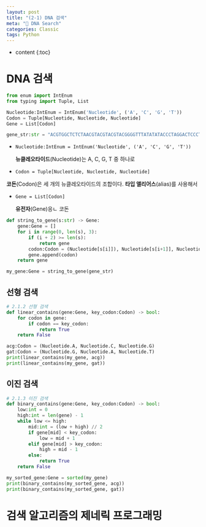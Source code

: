 ```yaml
---
layout: post
title: "(2-1) DNA 검색"
meta: "🎲 DNA Search"
categories: Classic
tags: Python
---
```


* content
{:toc}


# DNA 검색

```python
from enum import IntEnum
from typing import Tuple, List

Nucleotide:IntEnum = IntEnum('Nucleotide', ('A', 'C', 'G', 'T'))
Codon = Tuple[Nucleotide, Nucleotide, Nucleotide]
Gene = List[Codon]

gene_str:str = "ACGTGGCTCTCTAACGTACGTACGTACGGGGTTTATATATACCCTAGGACTCCCTTT"
```

- `Nucleotide:IntEnum = IntEnum('Nucleotide', ('A', 'C', 'G', 'T'))`

  **뉴클레오타이드**(Nucleotide)는 A, C, G, T 중 하나로

-  `Codon = Tuple[Nucleotide, Nucleotide, Nucleotide]`

  **코돈**(Codon)은 세 개의 뉴클레오타이드의 조합이다. **타입 앨리어스**(alias)를 사용해서 

- `Gene = List[Codon]`

  **유전자**(Gene)응ㄴ 코돈

```python
def string_to_gene(s:str) -> Gene:
    gene:Gene = []
    for i in range(0, len(s), 3):
        if (i + 2) >= len(s):
            return gene
        codon:Codon = (Nucleotide[s[i]]), Nucleotide[s[i+1]], Nucleotide[s[i+2]]
        gene.append(codon)
    return gene

my_gene:Gene = string_to_gene(gene_str)
```

## 선형 검색

```python
# 2.1.2 선형 검색
def linear_contains(gene:Gene, key_codon:Codon) -> bool:
    for codon in gene:
        if codon == key_codon:
            return True
    return False

acg:Codon = (Nucleotide.A, Nucleotide.C, Nucleotide.G)
gat:Codon = (Nucleotide.G, Nucleotide.A, Nucleotide.T)
print(linear_contains(my_gene, acg))
print(linear_contains(my_gene, gat))
```

## 이진 검색

```python
# 2.1.3 이진 검색
def binary_contains(gene:Gene, key_codon:Codon) -> bool:
    low:int = 0
    high:int = len(gene) - 1
    while low <= high:
        mid:int = (low + high) // 2
        if gene[mid] < key_codon:
            low = mid + 1
        elif gene[mid] > key_codon:
            high = mid - 1
        else:
            return True
    return False

my_sorted_gene:Gene = sorted(my_gene)
print(binary_contains(my_sorted_gene, acg))
print(binary_contains(my_sorted_gene, gat))
```

# 검색 알고리즘의 제네릭 프로그래밍

